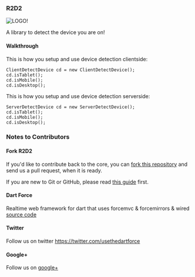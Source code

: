 ### R2D2 ###

![LOGO!](https://raw.github.com/ForceUniverse/dart-force/master/resources/dart_force_logo.jpg)

A library to detect the device you are on!

#### Walkthrough ####

This is how you setup and use device detection clientside:

	ClientDetectDevice cd = new ClientDetectDevice();
	cd.isTablet();
	cd.isMobile();
	cd.isDesktop();
	
This is how you setup and use device detection serverside:

	ServerDetectDevice cd = new ServerDetectDevice();
	cd.isTablet();
	cd.isMobile();
	cd.isDesktop();

### Notes to Contributors ###

#### Fork R2D2 ####

If you'd like to contribute back to the core, you can [fork this repository](https://help.github.com/articles/fork-a-repo) and send us a pull request, when it is ready.

If you are new to Git or GitHub, please read [this guide](https://help.github.com/) first.

#### Dart Force ####

Realtime web framework for dart that uses forcemvc & forcemirrors & wired [source code](https://github.com/ForceUniverse/dart-force)

#### Twitter ####

Follow us on twitter https://twitter.com/usethedartforce

#### Google+ ####

Follow us on [google+](https://plus.google.com/111406188246677273707)
